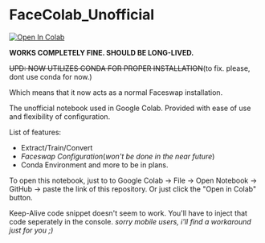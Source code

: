 # FaceColab_Unofficial
<a href="https://colab.research.google.com/github/andentze/FaceColab_Unofficial/blob/main/FaceColab.ipynb"><img data-canonical-src="https://colab.research.google.com/assets/colab-badge.svg" alt="Open In Colab" src="https://camo.githubusercontent.com/84f0493939e0c4de4e6dbe113251b4bfb5353e57134ffd9fcab6b8714514d4d1/68747470733a2f2f636f6c61622e72657365617263682e676f6f676c652e636f6d2f6173736574732f636f6c61622d62616467652e737667"></a>

**WORKS COMPLETELY FINE. SHOULD BE LONG-LIVED.**

~~UPD: NOW UTILIZES CONDA FOR PROPER INSTALLATION~~(to fix. please, dont use conda for now.)

Which means that it now acts as a normal Faceswap installation.


The unofficial notebook used in Google Colab. Provided with ease of use and flexibility of configuration.

List of features:

  * Extract/Train/Convert
  * *Faceswap Configuration*(*won't be done in the near future*)
  * Conda Environment and more to be in plans.

To open this notebook, just to to Google Colab -> File -> Open Notebook -> GitHub -> paste the link of this repository.
Or just click the "Open in Colab" button.

Keep-Alive code snippet doesn't seem to work. You'll have to inject that code seperately in the console. *sorry mobile users, i'll find a workaround just for you ;)*
